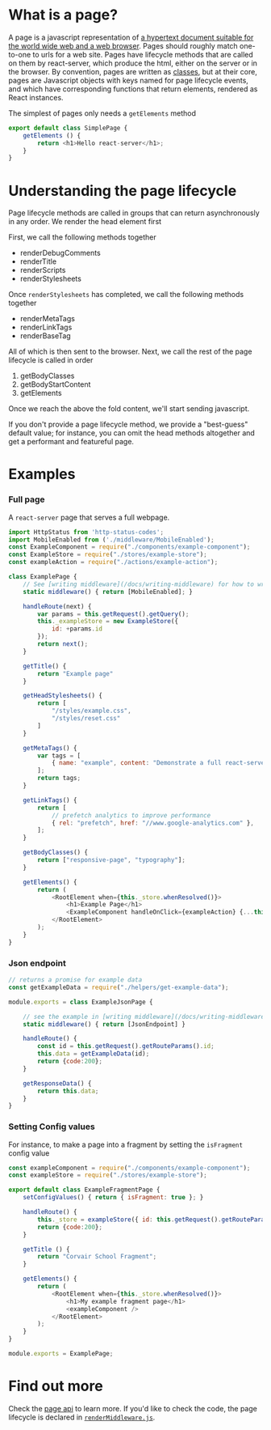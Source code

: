# What is a page?

A page is a javascript representation of [a hypertext document suitable for the
world wide web and a web browser](https://en.wikipedia.org/wiki/Web_page).
Pages should roughly match one-to-one to urls for a web site.  Pages have
lifecycle methods that are called on them by react-server, which produce the
html, either on the server or in the browser.  By convention, pages are written
as [classes](https://developer.mozilla.org/en-US/docs/Web/JavaScript/Reference/Classes),
but at their core, pages are Javascript objects with keys named for page
lifecycle events, and which have corresponding functions that return elements,
rendered as React instances.

The simplest of pages only needs a `getElements` method

```javascript
export default class SimplePage {
	getElements () {
		return <h1>Hello react-server</h1>;
	}
}
```


# Understanding the page lifecycle

Page lifecycle methods are called in groups that can return asynchronously in
any order.  We render the head element first

First, we call the following methods together

- renderDebugComments
- renderTitle
- renderScripts
- renderStylesheets

Once `renderStylesheets` has completed, we call the following methods together

- renderMetaTags
- renderLinkTags
- renderBaseTag

All of which is then sent to the browser.  Next, we call the rest of the page
lifecycle is called in order

1. getBodyClasses
1. getBodyStartContent
1. getElements

Once we reach the above the fold content, we'll start sending javascript.

If you don't provide a page lifecycle method, we provide a "best-guess" default
value; for instance, you can omit the head methods altogether and get a
performant and featureful page.


# Examples

### Full page

A `react-server` page that serves a full webpage.

```js
import HttpStatus from 'http-status-codes';
import MobileEnabled from ('./middleware/MobileEnabled');
const ExampleComponent = require("./components/example-component");
const ExampleStore = require("./stores/example-store");
const exampleAction = require("./actions/example-action");

class ExamplePage {
	// See [writing middleware](/docs/writing-middleware) for how to write middleware
	static middleware() { return [MobileEnabled]; }

	handleRoute(next) {
		var params = this.getRequest().getQuery();
		this._exampleStore = new ExampleStore({
			id: +params.id
		});
		return next();
	}

	getTitle() {
		return "Example page"
	}

	getHeadStylesheets() {
		return [
			"/styles/example.css",
			"/styles/reset.css"
		]
	}

	getMetaTags() {
		var tags = [
			{ name: "example", content: "Demonstrate a full react-server page" },
		];
		return tags;
	}

	getLinkTags() {
		return [
			// prefetch analytics to improve performance
			{ rel: "prefetch", href: "//www.google-analytics.com" },
		];
	}

	getBodyClasses() {
		return ["responsive-page", "typography"];
	}

	getElements() {
		return (
			<RootElement when={this._store.whenResolved()}>
				<h1>Example Page</h1>
				<ExampleComponent handleOnClick={exampleAction} {...this._exampleStore} />
			</RootElement>
		);
	}
}
```

### Json endpoint

```js
// returns a promise for example data
const getExampleData = require("./helpers/get-example-data");

module.exports = class ExampleJsonPage {

	// see the example in [writing middleware](/docs/writing-middleware)
	static middleware() { return [JsonEndpoint] }

	handleRoute() {
		const id = this.getRequest().getRouteParams().id;
		this.data = getExampleData(id);
		return {code:200};
	}

	getResponseData() {
		return this.data;
	}
}
```

### Setting Config values

For instance, to make a page into a fragment by setting the `isFragment` config
value

```js
const exampleComponent = require("./components/example-component");
const exampleStore = require("./stores/example-store");

export default class ExampleFragmentPage {
	setConfigValues() { return { isFragment: true }; }

	handleRoute() {
		this._store = exampleStore({ id: this.getRequest().getRouteParams().id });
		return {code:200};
	}

	getTitle () {
		return "Corvair School Fragment";
	}

	getElements() {
		return (
			<RootElement when={this._store.whenResolved()}>
				<h1>My example fragment page</h1>
				<exampleComponent />
			</RootElement>
		);
	}
}

module.exports = ExamplePage;
```


# Find out more

Check the [page api](/docs/page-api.md) to learn more.  If you'd like to check the
code, the page lifecycle is declared in
[`renderMiddleware.js`](http://redfin.github.io/react-server/annotated-src/renderMiddleware).
